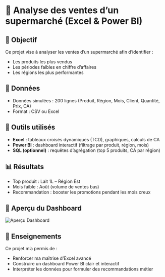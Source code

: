 # 🛒 Analyse des ventes d’un supermarché (Excel & Power BI)

## 🎯 Objectif
Ce projet vise à analyser les ventes d’un supermarché afin d’identifier :
- Les produits les plus vendus
- Les périodes faibles en chiffre d’affaires
- Les régions les plus performantes

## 📁 Données
- Données simulées : 200 lignes (Produit, Région, Mois, Client, Quantité, Prix, CA)
- Format : CSV ou Excel

## 🧰 Outils utilisés
- **Excel** : tableaux croisés dynamiques (TCD), graphiques, calculs de CA
- **Power BI** : dashboard interactif (filtrage par produit, région, mois)
- **SQL (optionnel)** : requêtes d’agrégation (top 5 produits, CA par région)

## 📊 Résultats
- Top produit : Lait 1L – Région Est
- Mois faible : Août (volume de ventes bas)
- Recommandation : booster les promotions pendant les mois creux

## 📸 Aperçu du Dashboard

![Aperçu Dashboard](images/dashboard_apercu.png)

## 🧠 Enseignements
Ce projet m’a permis de :
- Renforcer ma maîtrise d’Excel avancé
- Construire un dashboard Power BI clair et interactif
- Interpréter les données pour formuler des recommandations métier
